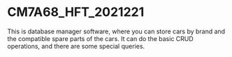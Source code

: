 # CM7A68_HFT_2021221
This is database manager software, where you can store cars by brand and the compatible spare parts of the cars. It can do the basic CRUD operations, and there are some special queries. 
